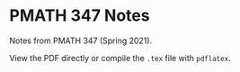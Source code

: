 # PMATH 347 Notes

Notes from PMATH 347 (Spring 2021).

View the PDF directly or compile the `.tex` file with `pdflatex`.
